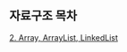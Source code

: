 ## 자료구조 목차

<!-- 아래 내용은 예시이니, 지우고 작성해주세요. -->

[2. Array, ArrayList, LinkedList](https://github.com/Hyeondoonge/cs-interview-for-beginner/blob/main/data-structure/Array%2C%20ArrayList%2C%20LinkedList.md)
